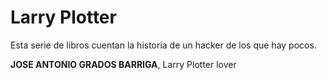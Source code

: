 # Larry Plotter

Esta serie de libros cuentan la historia de un hacker de los que hay pocos. 

**JOSE ANTONIO GRADOS BARRIGA**, Larry Plotter lover

